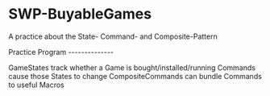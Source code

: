 # SWP-BuyableGames
A practice about the State- Command- and Composite-Pattern

Practice Program --------------

GameStates track whether a Game is bought/installed/running
Commands cause those States to change
CompositeCommands can bundle Commands to useful Macros
